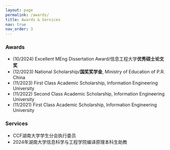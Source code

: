 ```yaml
---
layout: page
permalink: /awards/
title: Awards & Services
nav: true
nav_order: 3
---
```


### Awards
- (10/2024) Excellent MEng Dissertation Award/信息工程大学**优秀硕士论文奖**
- (12/2023) National Scholarship/**国奖奖学金**, Ministry of Education of P.R. China
- (11/2023) First Class Academic Scholarship, Information Engineering University
- (11/2022) Second Class Academic Scholarship, Information Engineering University
- (11/2021) First Class Academic Scholarship, Information Engineering University

### Services
- CCF湖南大学学生分会执行委员
- 2024年湖南大学信息科学与工程学院编译原理本科生助教

